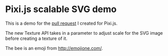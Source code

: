 # Pixi.js scalable SVG demo

This is a demo for the [pull request](https://github.com/pixijs/pixi.js/pull/2614) I created for Pixi.js.

The new Texture API takes in a parameter to adjust scale for the SVG image before creating a texture of it.

The bee is an emoji from http://emojione.com/.

